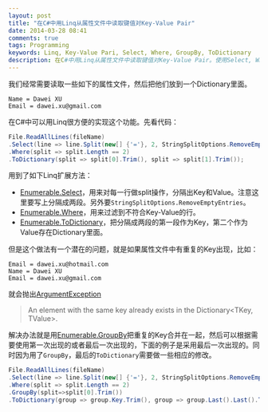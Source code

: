 ```yaml
---
layout: post
title: "在C#中用Linq从属性文件中读取键值对Key-Value Pair"
date: 2014-03-28 08:41
comments: true
tags: Programming
keywords: Linq, Key-Value Pari, Select, Where, GroupBy, ToDictionary
description: 在C#中用Linq从属性文件中读取键值对Key-Value Pair。使用Select, Where, GroupBy, ToDictionary。
---
```


我们经常需要读取一些如下的属性文件，然后把他们放到一个Dictionary里面。
```
Name = Dawei XU
Email = dawei.xu@gmail.com
```

在C#中可以用Linq很方便的实现这个功能。先看代码：

```csharp
File.ReadAllLines(fileName)
.Select(line => line.Split(new[] {'='}, 2, StringSplitOptions.RemoveEmptyEntries))
.Where(split => split.Length == 2)
.ToDictionary(split => split[0].Trim(), split => split[1].Trim());
```
用到了如下Linq扩展方法：

- [Enumerable.Select](http://msdn.microsoft.com/en-us/library/system.linq.enumerable.select.aspx)，用来对每一行做split操作，分隔出Key和Value。注意这里要写上分隔成两段。另外要`StringSplitOptions.RemoveEmptyEntries`。
- [Enumerable.Where](http://msdn.microsoft.com/en-us/library/system.linq.enumerable.where%28v=vs.110%29.aspx)，用来过滤到不符合Key-Value的行。
- [Enumerable.ToDictionary](http://msdn.microsoft.com/en-us/library/system.linq.enumerable.todictionary%28v=vs.110%29.aspx)，把分隔成两段的第一段作为Key，第二个作为Value存在Dictionary里面。


但是这个做法有一个潜在的问题，就是如果属性文件中有重复的Key出现，比如：
```
Email = dawei.xu@hotmail.com
Name = Dawei XU
Email = dawei.xu@gmail.com
```

就会抛出[ArgumentException](http://msdn.microsoft.com/en-us/library/system.argumentexception.aspx)

> An element with the same key already exists in the Dictionary<TKey, TValue>.

解决办法就是用[Enumerable.GroupBy](http://msdn.microsoft.com/en-us/library/system.linq.enumerable.groupby%28v=vs.110%29.aspx)把重复的Key合并在一起，然后可以根据需要使用第一次出现的或者最后一次出现的，下面的例子是采用最后一次出现的。同时因为用了`GroupBy`，最后的`ToDictionary`需要做一些相应的修改。

```csharp
File.ReadAllLines(fileName)
.Select(line => line.Split(new[] {'='}, 2, StringSplitOptions.RemoveEmptyEntries))
.Where(split => split.Length == 2)
.GroupBy(split=>split[0].Trim())
.ToDictionary(group => group.Key.Trim(), group => group.Last().Last().Trim());
```
